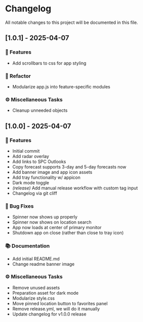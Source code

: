 # Changelog

All notable changes to this project will be documented in this file.

## [1.0.1] - 2025-04-07

### 🚀 Features

- Add scrollbars to css for app styling

### 🚜 Refactor

- Modularize app.js into feature-specific modules

### ⚙️ Miscellaneous Tasks

- Cleanup unneeded objects

## [1.0.0] - 2025-04-07

### 🚀 Features

- Initial commit
- Add radar overlay
- Add links to SPC Outlooks
- Copy forecast supports 3-day and 5-day forecasts now
- Add banner image and app icon assets
- Add tray functionality w/ appicon
- Dark mode toggle
- *(release)* Add manual release workflow with custom tag input
- Changelog via git cliff

### 🐛 Bug Fixes

- Spinner now shows up properly
- Spinner now shows on location search
- App now loads at center of primary monitor
- Shutdown app on close (rather than close to tray icon)

### 📚 Documentation

- Add initial README.md
- Change readme banner image

### ⚙️ Miscellaneous Tasks

- Remove unused assets
- Preparation asset for dark mode
- Modularize style.css
- Move pinned location button to favorites panel
- Remove release.yml, we will do it manually
- Update changelog for v1.0.0 release

<!-- generated by git-cliff -->
